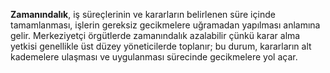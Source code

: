 **Zamanındalık**, iş süreçlerinin ve kararların belirlenen süre içinde tamamlanması, işlerin gereksiz gecikmelere uğramadan yapılması anlamına gelir. Merkeziyetçi örgütlerde zamanındalık azalabilir çünkü karar alma yetkisi genellikle üst düzey yöneticilerde toplanır; bu durum, kararların alt kademelere ulaşması ve uygulanması sürecinde gecikmelere yol açar.